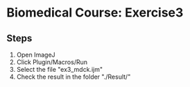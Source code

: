 # Biomedical Course: Exercise3

## Steps
1. Open ImageJ
2. Click Plugin/Macros/Run
3. Select the file "ex3_mdck.ijm"
4. Check the result in the folder "./Result/"
